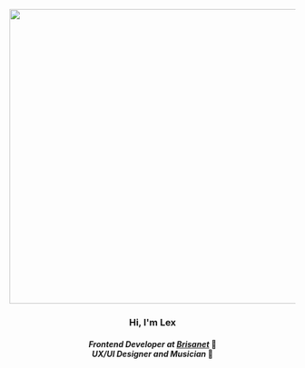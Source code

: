 <p align="center">
  <img src="https://31.media.tumblr.com/e75a543e8951d83f8c34e190c0e11e21/tumblr_mp4tjzHQtc1re9sg9o1_500.gif" width="520px"/>
</p>

<h3 align="center">
  <b>Hi, I'm Lex</b>
</h3>

<h4 align="center">
  <i>Frontend Developer at <a href="https://www.brisanet.com.br/" target="_blank">Brisanet</a> </i> 🏢 <br>
  <i>UX/UI Designer and Musician  </i> 🎨
</h4>
<br>
